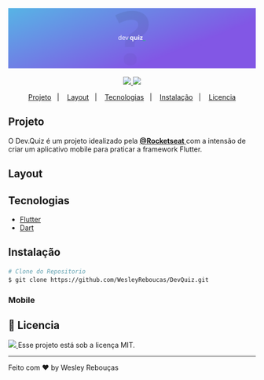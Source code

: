 
<div >
  <img src=".github/05.png" width="1000px">
</div>

<p align="center">
	<a href="https://www.linkedin.com/in/wesley-andrade/">	
		<img src="https://img.shields.io/static/v1?label=&message=WesleyAndrade&color=199ffc&style=flat&logo=linkedin"/>
	</a>
	<a href="https://choosealicense.com/licenses/mit/">	
		<img src="https://img.shields.io/static/v1?label=License&message=MIT&color=199ffc&style=flat"/>
	</a>
</p>

<p align="center">
  <a href="#projeto">Projeto</a>&nbsp;&nbsp;&nbsp;|&nbsp;&nbsp;&nbsp;
  <a href="#layout">Layout</a>&nbsp;&nbsp;&nbsp;|&nbsp;&nbsp;&nbsp;
  <a href="#tecnologias">Tecnologias</a>&nbsp;&nbsp;&nbsp;|&nbsp;&nbsp;&nbsp;
  <a href="#instalação">Instalação</a>&nbsp;&nbsp;&nbsp;|&nbsp;&nbsp;&nbsp;
  <a href="#page_with_curl-licencia">Licencia</a>
</p>

## Projeto

O Dev.Quiz é um projeto idealizado pela 
<a href="https://rocketseat.com.br/"> **@Rocketseat** </a> 
com a intensão de criar um aplicativo mobile para praticar a framework Flutter.

## Layout
<!--
<div style="display: flex; flex-direction: 'row'; align-items: 'center';">
	<img src=".github/00.png" width="900px">			
</div>
<div style="display: flex; flex-direction: 'row'; align-items: 'center';">
	<img src=".github/01.png" width="900px">		
</div>
-->

## Tecnologias

- [Flutter](https://flutter.dev/)
- [Dart](https://dart.dev/)

## Instalação
```bash
# Clone do Repositorio
$ git clone https://github.com/WesleyReboucas/DevQuiz.git
```

### Mobile
<!--
```bash
# Na pasta DevQuiz
$ cd SmartBank

# Instalação de depedencias
$ yarn install

# Iniciando aplicação
$ yarn start
```
**Acesse:** http://localhost:3000/ 
-->


## :page_with_curl: Licencia 
<a href="https://choosealicense.com/licenses/mit/">
	<img src="https://img.shields.io/static/v1?label=License&message=2021&color=A31F34&style=flat"/>
</a>
Esse projeto está sob a licença MIT. 




---

Feito com ♥ by Wesley Rebouças



